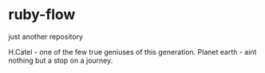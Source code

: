 # ruby-flow
just another repository

H.Catel - one of the few true geniuses of this generation.
Planet earth - aint nothing but a stop on a journey.
